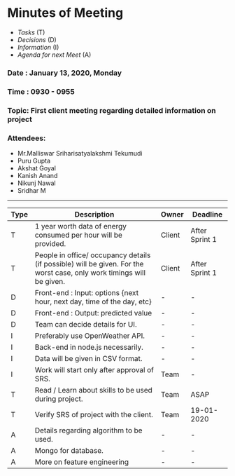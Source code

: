 # Minutes of Meeting

* *Tasks* (T)
* *Decisions* (D)
* *Information* (I)
* *Agenda for next Meet* (A)

 
### Date : January 13, 2020, Monday
### Time : 0930 - 0955
### Topic: First client meeting regarding detailed information on project
### Attendees:
- Mr.Malliswar Sriharisatyalakshmi Tekumudi
- Puru Gupta
- Akshat Goyal
- Kanish Anand
- Nikunj Nawal
- Sridhar M

-----------------

**Type** | **Description** | **Owner** | **Deadline** |
---- | ---- | ---- | ---- |
T | 1 year worth data of energy consumed per hour will be provided. | Client | After Sprint 1 |
T | People in office/ occupancy details (if possible) will be given.  For the worst case, only work timings will be given. | Client | After Sprint 1 |
D | Front-end : Input: options {next hour, next day, time of the day, etc}  | - | - |
D | Front-end : Output: predicted value  | - | - |
D | Team can decide details for UI.  | - | - |
I | Preferably use OpenWeather API.  | - | - |
I | Back-end in node.js necessarily.  | - | - |
I | Data will be given in CSV format. | - | - |
I | Work will start only after approval of SRS. | Team | - |
T | Read / Learn about skills to be used during project. | Team | ASAP |
T | Verify SRS of project with the client. | Team | 19-01-2020 |
A | Details regarding algorithm to be used. | - | - |
A | Mongo for database. | - | - |
A | More on feature engineering | - | - |
